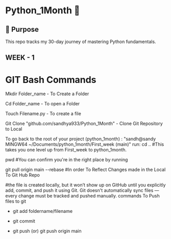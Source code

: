 # Python_1Month 🚀
## 📅 Purpose
This repo tracks my 30-day journey of mastering Python fundamentals.
## WEEK - 1 
# GIT Bash Commands
Mkdir Folder_name - To Create a Folder 

Cd Folder_name  - To open a Folder

Touch Filename.py - To create a file 

Git Clone "github.com/sandhya933/Python_1Month" - Clone Git Repository to Local

To go back to the root of your project (python_1month) : "sandh@sandy MINGW64 ~/Documents/python_1month/First_week (main)"
run: cd ..
#This takes you one level up from First_week to python_1month.

pwd  #You can confirm you're in the right place by running

git pull origin main --rebase #In order To Reflect Changes made in the Local To Git Hub Repo

#the file is created locally, but it won’t show up on GitHub until you explicitly add, commit, and push it using Git. Git doesn't automatically sync files — every change must be tracked and pushed manually. commands To Push files to git 
 
  - git add foldername/filename
  
  - git commit
  
  - git push (or) git push origin main



     
